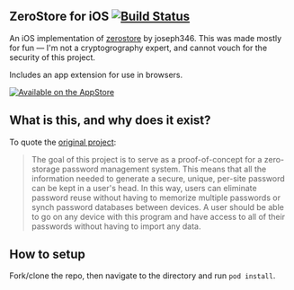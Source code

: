 ## ZeroStore for iOS [![Build Status](https://travis-ci.org/kylebshr/zerostore-ios.svg?branch=develop)](https://travis-ci.org/kylebshr/zerostore-ios)

An iOS implementation of [zerostore](https://github.com/joseph346/zerostore) by joseph346. This was made mostly for fun — I'm not a cryptogrography expert, and cannot vouch for the security of this project. 

Includes an app extension for use in browsers.

[![Available on the AppStore](http://cl.ly/WouG/Download_on_the_App_Store_Badge_US-UK_135x40.svg)](https://itunes.apple.com/us/app/zerostore-password-storage/id1037141587?mt=8) 

## What is this, and why does it exist?

To quote the [original project](https://github.com/joseph346/zerostore):

>The goal of this project is to serve as a proof-of-concept for a zero-storage password management system. This means that all the information needed to generate a secure, unique, per-site password can be kept in a user's head. In this way, users can eliminate password reuse without having to memorize multiple passwords or synch password databases between devices. A user should be able to go on any device with this program and have access to all of their passwords without having to import any data.

## How to setup

Fork/clone the repo, then navigate to the directory and run `pod install`.
